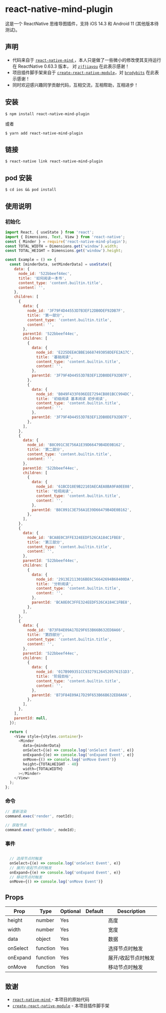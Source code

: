# react-native-mind-plugin

这是一个 ReactNative 思维导图插件，支持 iOS 14.3 和 Android 11 (其他版本待测试)。

## 声明

- 代码来自于 [`react-native-mind`
  ](https://github.com/zjfjiayou/react-native-mind) ，本人只是做了一些微小的修改使其支持运行在 ReactNative 0.63.3 版本， 对 [`zjfjiayou`](https://github.com/zjfjiayou) 在此表示感谢！
- 项目插件脚手架来自于 [`create-react-native-module`](https://github.com/brodybits/create-react-native-module)，对 [`brodybits`](https://github.com/brodybits) 在此表示感谢！
- 同时欢迎感兴趣同学贡献代码，互相交流，互相帮助，互相进步！

## 安装

`$ npm install react-native-mind-plugin`

或者

`$ yarn add react-native-mind-plugin`

## 链接

`$ react-native link react-native-mind-plugin`

## pod 安装

`$ cd ios && pod install`

## 使用说明

### 初始化

```javascript
import React, { useState } from 'react';
import { Dimensions, Text, View } from 'react-native';
const { Minder } = require('react-native-mind-plugin');
const TOTAL_WIDTH = Dimensions.get('window').width;
const TOTAL_HEIGHT = Dimensions.get('window').height;

const Example = () => {
  const [minderData, setMinderData] = useState({
    data: {
      node_id: '522bbeef44ec',
      title: '如何阅读一本书',
      content_type: 'content.builtin.title',
      content: '',
    },
    children: [
      {
        data: {
          node_id: '3F79F4D44553D7B3EF12DB0DEF92DB7F',
          title: '第一部分',
          content_type: 'content.builtin.title',
          content: '',
        },
        parentId: '522bbeef44ec',
        children: [
          {
            data: {
              node_id: 'E225DEEACBBE16687493058DEFE2A17C',
              title: '基础阅读',
              content_type: 'content.builtin.title',
              content: '',
            },
            parentId: '3F79F4D44553D7B3EF12DB0DEF92DB7F',
          },
          {
            data: {
              node_id: 'B049F433F696EEE7294CB801BCC994DC',
              title: '初级阅读 基本阅读 初步阅读',
              content_type: 'content.builtin.title',
              content: '',
            },
            parentId: '3F79F4D44553D7B3EF12DB0DEF92DB7F',
          },
        ],
      },
      {
        data: {
          node_id: 'B8C091C3E756A1E39D66479B4DE0B162',
          title: '第二部分',
          content_type: 'content.builtin.title',
          content: '',
        },
        parentId: '522bbeef44ec',
        children: [
          {
            data: {
              node_id: '61BCD18E9B22103AECAEA8BA9FA0EE08',
              title: '检视阅读',
              content_type: 'content.builtin.title',
              content: '',
            },
            parentId: 'B8C091C3E756A1E39D66479B4DE0B162',
          },
        ],
      },
      {
        data: {
          node_id: 'BCA8E0C3FFE324EEDF526CA184C1FBE8',
          title: '第三部分',
          content_type: 'content.builtin.title',
          content: '',
        },
        parentId: '522bbeef44ec',
        children: [
          {
            data: {
              node_id: '2913E2113016BE6C56642694B68400DA',
              title: '分析阅读',
              content_type: 'content.builtin.title',
              content: '',
            },
            parentId: 'BCA8E0C3FFE324EEDF526CA184C1FBE8',
          },
        ],
      },
      {
        data: {
          node_id: 'B73F84E09A17D29F653B66B632ED8A66',
          title: '第四部分',
          content_type: 'content.builtin.title',
          content: '',
        },
        parentId: '522bbeef44ec',
        children: [
          {
            data: {
              node_id: '017B909351CC932791264520576151D3',
              title: '阶段目标',
              content_type: 'content.builtin.title',
              content: '',
            },
            parentId: 'B73F84E09A17D29F653B66B632ED8A66',
          },
        ],
      },
    ],
    parentId: null,
  });

  return (
    <View style={styles.container}>
      <Minder
        data={minderData}
        onSelect={(e) => console.log('onSelect Event', e)}
        onExpand={(e) => console.log('onExpand Event', e)}
        onMove={() => console.log('onMove Event')}
        height={TOTALHEIGHT - 40}
        width={TOTALWIDTH}
      ></Minder>
    </View>
  );
};

```

### 命令

```javascript
// 重新渲染
command.exec('render', rootId);

// 获取节点
command.exec('getNode', nodeId);
```

### 事件

```javascript

  // 选择节点时触发
  onSelect={(e) => console.log('onSelect Event', e)}
  // 展开/收起节点时触发
  onExpand={(e) => console.log('onExpand Event', e)}
  // 移动节点时触发
  onMove={() => console.log('onMove Event')}

```

## Props

| Prop     | Type     | Optional | Default | Description         |
| -------- | -------- | -------- | ------- | ------------------- |
| height   | number   | Yes      |         | 高度                |
| width    | number   | Yes      |         | 宽度                |
| data     | object   | Yes      |         | 数据                |
| onSelect | function | Yes      |         | 选择节点时触发      |
| onExpand | function | Yes      |         | 展开/收起节点时触发 |
| onMove   | function | Yes      |         | 移动节点时触发      |

## 致谢

- [`react-native-mind`
  ](https://github.com/zjfjiayou/react-native-mind) - 本项目的原始代码
- [`create-react-native-module`](https://github.com/brodybits/create-react-native-module) - 本项目插件脚手架
